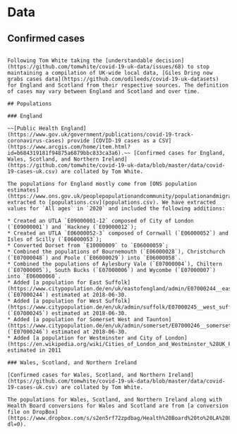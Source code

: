# Data

## Confirmed cases

~~~Tom White compiles [UK historical data](https://github.com/tomwhite/covid-19-uk-data) from the various national agencies (England, Wales, Scotland, Northern Ireland). Previously we took data for England direct from the Public Health England dashboard but on 14th April they changed how that works and it no longer has a fixed URL to download the latest data from. We only use [Tom's UK data now](https://github.com/tomwhite/covid-19-uk-data/blob/master/data/covid-19-cases-uk.csv). To keep page load down, we are creating [a processed version of Tom's data](utla.json) every 15 minutes.~~~

Following Tom White taking the [understandable decision](https://github.com/tomwhite/covid-19-uk-data/issues/68) to stop maintaining a compilation of UK-wide local data, [Giles Dring now grabs cases data](https://github.com/odileeds/covid-19-uk-datasets) for England and Scotland from their respective sources. The definition of cases may vary between England and Scotland and over time.

## Populations

### England

~~[Public Health England](https://www.gov.uk/government/publications/covid-19-track-coronavirus-cases) provide [COVID-19 cases as a CSV](https://www.arcgis.com/home/item.html?id=b684319181f94875a6879bbc833ca3a6).~~ [Confirmed cases for England, Wales, Scotland, and Northern Ireland](https://github.com/tomwhite/covid-19-uk-data/blob/master/data/covid-19-cases-uk.csv) are collated by Tom White.

The populations for England mostly come from [ONS population estimates](https://www.ons.gov.uk/peoplepopulationandcommunity/populationandmigration/populationprojections/datasets/localauthoritiesinenglandtable2) extracted to [populations.csv](populations.csv). We have extracted values for `All ages` in `2020` and included the following additions:

* Created an UTLA `E09000001-12` composed of City of London (`E09000001`) and `Hackney (`E09000012`);
* Created an UTLA `E06000052-3` composed of Cornwall (`E06000052`) and Isles of Scilly (`E06000053`);
* Converted Dorset from `E10000009` to `E06000059`;
* Combined the populations of Bournemouth (`E06000028`), Christchurch (`E07000048`) and Poole (`E06000029`) into `E06000058`.
* Combined the populations of Aylesbury Vale (`E07000004`), Chiltern (`E07000005`), South Bucks (`E07000006`) and Wycombe (`E07000007`) into `E06000060`.
* Added [a population for East Suffolk](https://www.citypopulation.de/en/uk/eastofengland/admin/E07000244__east_suffolk/) (`E07000244`) estimated at 2018-06-30.
* Added [a population for West Suffolk](https://www.citypopulation.de/en/uk/admin/suffolk/E07000245__west_suffolk/) (`E07000245`) estimated at 2018-06-30.
* Added [a population for Somerset West and Taunton](https://www.citypopulation.de/en/uk/admin/somerset/E07000246__somerset_west_and_taunton/) (`E07000246`) estimated at 2018-06-30.
* Added [a population for Westminster and City of London](https://en.wikipedia.org/wiki/Cities_of_London_and_Westminster_%28UK_Parliament_constituency%29) estimated in 2011

### Wales, Scotland, and Northern Ireland

[Confirmed cases for Wales, Scotland, and Northern Ireland](https://github.com/tomwhite/covid-19-uk-data/blob/master/data/covid-19-cases-uk.csv) are collated by Tom White.

The populations for Wales, Scotland, and Northern Ireland along with Health Board conversions for Wales and Scotland are from [a conversion file on DropBox](https://www.dropbox.com/s/s2en5rf72zpdbag/Health%20Board%20to%20LA%20Look%20Up.xlsx?dl=0).
